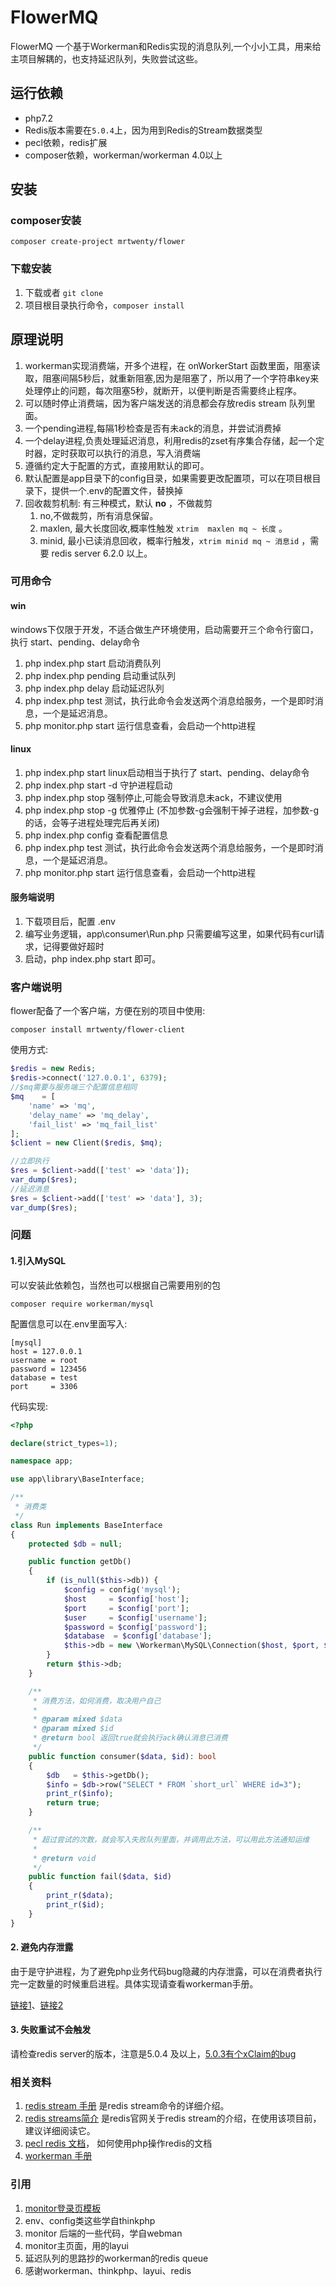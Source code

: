 # FlowerMQ

FlowerMQ 一个基于Workerman和Redis实现的消息队列,一个小小工具，用来给主项目解耦的，也支持延迟队列，失败尝试这些。

## 运行依赖

- php7.2
- Redis版本需要在`5.0.4`上，因为用到Redis的Stream数据类型
- pecl依赖，redis扩展
- composer依赖，workerman/workerman 4.0以上

## 安装

### composer安装

```shell
composer create-project mrtwenty/flower
```

### 下载安装

1. 下载或者 `git clone`
2. 项目根目录执行命令，`composer install`

## 原理说明

1. workerman实现消费端，开多个进程，在 onWorkerStart 函数里面，阻塞读取，阻塞间隔5秒后，就重新阻塞,因为是阻塞了，所以用了一个字符串key来处理停止的问题，每次阻塞5秒，就断开，以便判断是否需要终止程序。
3. 可以随时停止消费端，因为客户端发送的消息都会存放redis stream 队列里面。
4. 一个pending进程,每隔1秒检查是否有未ack的消息，并尝试消费掉
5. 一个delay进程,负责处理延迟消息，利用redis的zset有序集合存储，起一个定时器，定时获取可以执行的消息，写入消费端
6. 遵循约定大于配置的方式，直接用默认的即可。
7. 默认配置是app目录下的config目录，如果需要更改配置项，可以在项目根目录下，提供一个.env的配置文件，替换掉
7. 回收裁剪机制: 有三种模式，默认 **no** ，不做裁剪
   1. no,不做裁剪，所有消息保留。
   2. maxlen, 最大长度回收,概率性触发 `xtrim  maxlen mq ~ 长度` 。
   3. minid,    最小已读消息回收，概率行触发，`xtrim minid mq ~ 消息id` ，需要 redis server 6.2.0 以上。


### 可用命令

#### win

windows下仅限于开发，不适合做生产环境使用，启动需要开三个命令行窗口，执行 start、pending、delay命令

1. php index.php start           启动消费队列
2. php index.php pending     启动重试队列
3. php index.php delay          启动延迟队列
4. php index.php test             测试，执行此命令会发送两个消息给服务，一个是即时消息，一个是延迟消息。
5. php monitor.php start      运行信息查看，会启动一个http进程

#### linux

1. php index.php start        linux启动相当于执行了 start、pending、delay命令
1. php index.php start -d   守护进程启动 
2. php index.php stop         强制停止,可能会导致消息未ack，不建议使用
3. php index.php stop -g     优雅停止 (不加参数-g会强制干掉子进程，加参数-g的话，会等子进程处理完后再关闭)
4. php index.php config     查看配置信息
5. php index.php test         测试，执行此命令会发送两个消息给服务，一个是即时消息，一个是延迟消息。
6. php monitor.php start      运行信息查看，会启动一个http进程

#### 服务端说明

1. 下载项目后，配置 .env 
2. 编写业务逻辑，app\consumer\Run.php 只需要编写这里，如果代码有curl请求，记得要做好超时
3. 启动，php index.php start 即可。

### 客户端说明

flower配备了一个客户端，方便在别的项目中使用:

```shell
composer install mrtwenty/flower-client
```

使用方式:

```php
$redis = new Redis;
$redis->connect('127.0.0.1', 6379);
//$mq需要与服务端三个配置信息相同
$mq    = [
    'name' => 'mq',
    'delay_name' => 'mq_delay',
    'fail_list' => 'mq_fail_list'
];
$client = new Client($redis, $mq);

//立即执行
$res = $client->add(['test' => 'data']);
var_dump($res);
//延迟消息
$res = $client->add(['test' => 'data'], 3);
var_dump($res);
```

### 问题

#### 1.引入MySQL

可以安装此依赖包，当然也可以根据自己需要用别的包

```shell
composer require workerman/mysql
```

配置信息可以在.env里面写入: 

```shell
[mysql]
host = 127.0.0.1
username = root
password = 123456
database = test
port     = 3306
```

代码实现:

```php
<?php

declare(strict_types=1);

namespace app;

use app\library\BaseInterface;

/**
 * 消费类
 */
class Run implements BaseInterface
{
    protected $db = null;

    public function getDb()
    {
        if (is_null($this->db)) {
            $config = config('mysql');
            $host     = $config['host'];
            $port     = $config['port'];
            $user     = $config['username'];
            $password = $config['password'];
            $database  = $config['database'];
            $this->db = new \Workerman\MySQL\Connection($host, $port, $user, $password, $database);
        }
        return $this->db;
    }

    /**
     * 消费方法，如何消费，取决用户自己
     *
     * @param mixed $data
     * @param mixed $id
     * @return bool 返回true就会执行ack确认消息已消费
     */
    public function consumer($data, $id): bool
    {
        $db   = $this->getDb();
        $info = $db->row("SELECT * FROM `short_url` WHERE id=3");
        print_r($info);
        return true;
    }

    /**
     * 超过尝试的次数，就会写入失败队列里面，并调用此方法，可以用此方法通知运维
     *
     * @return void
     */
    public function fail($data, $id)
    {
        print_r($data);
        print_r($id);
    }
}
```
#### 2. 避免内存泄露

由于是守护进程，为了避免php业务代码bug隐藏的内存泄露，可以在消费者执行完一定数量的时候重启进程。具体实现请查看workerman手册。

[链接1](https://www.workerman.net/doc/workerman/worker/stop-all.html)、[链接2](https://www.workerman.net/doc/workerman/faq/max-requests.html)
#### 3. 失败重试不会触发

请检查redis server的版本，注意是5.0.4 及以上，[5.0.3有个xClaim的bug](https://github.com/redis/redis/commit/f72f4ea311d31f7ce209218a96afb97490971d39)


### 相关资料

1. [redis stream 手册](https://redis.io/commands/xack)  是redis stream命令的详细介绍。
2. [redis streams简介](https://redis.io/topics/streams-intro)  是redis官网关于redis stream的介绍，在使用该项目前，建议详细阅读它。
3. [pecl redis 文档](https://github.com/phpredis/phpredis)，  如何使用php操作redis的文档
4. [workerman 手册](https://www.workerman.net/doc/workerman/)

### 引用
1. [monitor登录页模板](https://gitee.com/suiboyu/front_page_effect_collection)
2. env、config类这些学自thinkphp
3. monitor 后端的一些代码，学自webman
4. monitor主页面，用的layui
4. 延迟队列的思路抄的workerman的redis queue
4. 感谢workerman、thinkphp、layui、redis



